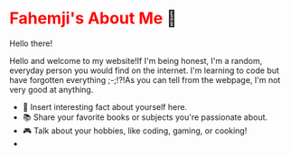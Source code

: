 # <span style="color:rgb(255, 0, 0); font-weight:bold;">Fahemji's About Me</span> :rocket:

Hello there! 

Hello and welcome to my website!If I'm being honest, I'm a random, everyday person you would find on the internet.
I'm learning to code but have forgotten everything ;-;!?!As you can tell from the webpage, I'm not very good at anything.


- 🌟 Insert interesting fact about yourself here.
- 📚 Share your favorite books or subjects you're passionate about.
- 🎮 Talk about your hobbies, like coding, gaming, or cooking!
- 
